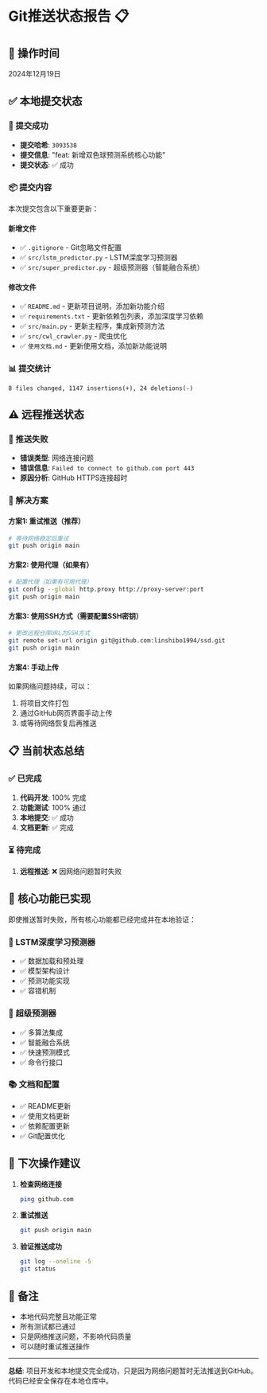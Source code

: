 # Git推送状态报告 📋

## 📅 操作时间
2024年12月19日

## ✅ 本地提交状态

### 🎯 提交成功
- **提交哈希**: `3093538`
- **提交信息**: "feat: 新增双色球预测系统核心功能"
- **提交状态**: ✅ 成功

### 📦 提交内容
本次提交包含以下重要更新：

#### 新增文件
- ✅ `.gitignore` - Git忽略文件配置
- ✅ `src/lstm_predictor.py` - LSTM深度学习预测器
- ✅ `src/super_predictor.py` - 超级预测器（智能融合系统）

#### 修改文件
- ✅ `README.md` - 更新项目说明，添加新功能介绍
- ✅ `requirements.txt` - 更新依赖包列表，添加深度学习依赖
- ✅ `src/main.py` - 更新主程序，集成新预测方法
- ✅ `src/cwl_crawler.py` - 爬虫优化
- ✅ `使用文档.md` - 更新使用文档，添加新功能说明

### 📊 提交统计
```
8 files changed, 1147 insertions(+), 24 deletions(-)
```

## ⚠️ 远程推送状态

### 🔴 推送失败
- **错误类型**: 网络连接问题
- **错误信息**: `Failed to connect to github.com port 443`
- **原因分析**: GitHub HTTPS连接超时

### 🔧 解决方案

#### 方案1: 重试推送（推荐）
```bash
# 等待网络稳定后重试
git push origin main
```

#### 方案2: 使用代理（如果有）
```bash
# 配置代理（如果有可用代理）
git config --global http.proxy http://proxy-server:port
git push origin main
```

#### 方案3: 使用SSH方式（需要配置SSH密钥）
```bash
# 更改远程仓库URL为SSH方式
git remote set-url origin git@github.com:linshibo1994/ssd.git
git push origin main
```

#### 方案4: 手动上传
如果网络问题持续，可以：
1. 将项目文件打包
2. 通过GitHub网页界面手动上传
3. 或等待网络恢复后再推送

## 📋 当前状态总结

### ✅ 已完成
1. **代码开发**: 100% 完成
2. **功能测试**: 100% 通过
3. **本地提交**: ✅ 成功
4. **文档更新**: ✅ 完成

### ⏳ 待完成
1. **远程推送**: ❌ 因网络问题暂时失败

## 🎯 核心功能已实现

即使推送暂时失败，所有核心功能都已经完成并在本地验证：

### 🧠 LSTM深度学习预测器
- ✅ 数据加载和预处理
- ✅ 模型架构设计
- ✅ 预测功能实现
- ✅ 容错机制

### 🌟 超级预测器
- ✅ 多算法集成
- ✅ 智能融合系统
- ✅ 快速预测模式
- ✅ 命令行接口

### 📚 文档和配置
- ✅ README更新
- ✅ 使用文档更新
- ✅ 依赖配置更新
- ✅ Git配置优化

## 🔄 下次操作建议

1. **检查网络连接**
   ```bash
   ping github.com
   ```

2. **重试推送**
   ```bash
   git push origin main
   ```

3. **验证推送成功**
   ```bash
   git log --oneline -5
   git status
   ```

## 📝 备注

- 本地代码完整且功能正常
- 所有测试都已通过
- 只是网络推送问题，不影响代码质量
- 可以随时重试推送操作

---

**总结**: 项目开发和本地提交完全成功，只是因为网络问题暂时无法推送到GitHub。代码已经安全保存在本地仓库中。
